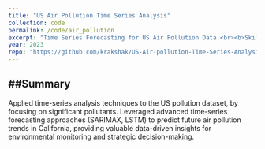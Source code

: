 ```yaml
---
title: "US Air Pollution Time Series Analysis"
collection: code
permalink: /code/air_pollution
excerpt: "Time Series Forecasting for US Air Pollution Data.<br><b>Skills</b>: Time Series techniques - Naive methods, Average methods, SARIMAX, LSTM, Python data manipulation."
year: 2023
repo: "https://github.com/krakshak/US-Air-pollution-Time-Series-Analysis"
---
```


##Summary
---

Applied time-series analysis techniques to the US pollution dataset, by focusing on significant pollutants. Leveraged advanced time-series forecasting approaches (SARIMAX, LSTM) to predict future air pollution trends in California, providing valuable data-driven insights for environmental monitoring and strategic decision-making.